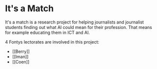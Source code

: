 # It's a Match

It's a match is a research project for helping journalists and journalist students finding out what AI could mean for their profession. That means for example educating them in ICT and AI.

4 Fontys lectorates are involved in this project: 

- [[Berry]]
- [[Iman]]
- [[Coen]]

